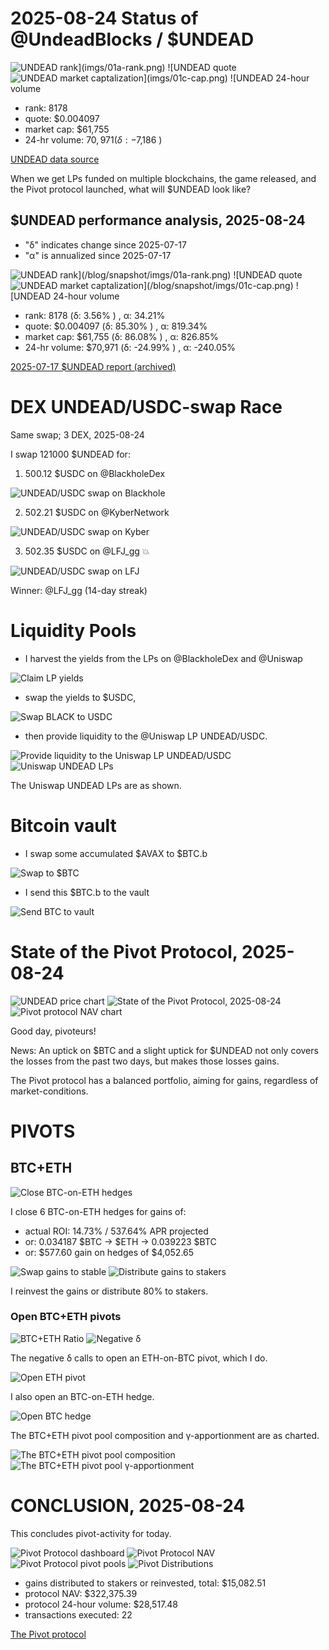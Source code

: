 # 2025-08-24 Status of @UndeadBlocks / $UNDEAD 

![$UNDEAD rank](imgs/01a-rank.png) 
![$UNDEAD quote](imgs/01b-quote.png) 
![$UNDEAD market captalization](imgs/01c-cap.png) 
![$UNDEAD 24-hour volume](imgs/01d-vol.png) 

* rank: 8178 
* quote: $0.004097 
* market cap: $61,755 
* 24-hr volume: $70,971 (δ: -$7,186 ) 


[UNDEAD data source](https://www.coingecko.com/en/coins/undead-blocks) 



When we get LPs funded on multiple blockchains, the game released, and the Pivot protocol launched, what will $UNDEAD look like? 

## $UNDEAD performance analysis, 2025-08-24 

* "δ" indicates change since 2025-07-17 
* "α" is annualized since 2025-07-17 

![$UNDEAD rank](/blog/snapshot/imgs/01a-rank.png) 
![$UNDEAD quote](/blog/snapshot/imgs/01b-quote.png) 
![$UNDEAD market captalization](/blog/snapshot/imgs/01c-cap.png) 
![$UNDEAD 24-hour volume](/blog/snapshot/imgs/01d-vol.png) 

* rank: 8178 (δ: 3.56% ) , α: 34.21% 
* quote: $0.004097 (δ: 85.30% ) , α: 819.34% 
* market cap: $61,755 (δ: 86.08% ) , α: 826.85% 
* 24-hr volume: $70,971 (δ: -24.99% ) , α: -240.05% 

[2025-07-17 $UNDEAD report (archived)](https://github.com/pivoteur/biz/tree/main/blog/snapshot) 
# DEX UNDEAD/USDC-swap Race 

Same swap; 3 DEX, 2025-08-24 

I swap 121000 $UNDEAD for: 

1. 500.12 $USDC on @BlackholeDex 

![UNDEAD/USDC swap on Blackhole](imgs/02a-blackhole.png) 

2. 502.21 $USDC on @KyberNetwork 

![UNDEAD/USDC swap on Kyber](imgs/02b-kyber.png) 

3. 502.35 $USDC on @LFJ_gg 💥 

![UNDEAD/USDC swap on LFJ](imgs/02c-lfj.png) 

Winner: @LFJ_gg (14-day streak) 
# Liquidity Pools 

* I harvest the yields from the LPs on @BlackholeDex and @Uniswap 

![Claim LP yields](imgs/03a-claim.png) 

* swap the yields to $USDC, 

![Swap BLACK to USDC](imgs/03b-swap.png) 

* then provide liquidity to the @Uniswap LP UNDEAD/USDC. 

![Provide liquidity to the Uniswap LP UNDEAD/USDC](imgs/03c-provide.png) 
![Uniswap UNDEAD LPs](imgs/03d-lps.png) 

The Uniswap UNDEAD LPs are as shown. 
# Bitcoin vault 

* I swap some accumulated $AVAX to $BTC.b 

![Swap to $BTC](imgs/04a-swap.png) 

* I send this $BTC.b to the vault 

![Send BTC to vault](imgs/04b-xfer.png) 
# State of the Pivot Protocol, 2025-08-24 

![UNDEAD price chart](imgs/05a-undead.png) 
![State of the Pivot Protocol, 2025-08-24](imgs/05b-assets.png) 
![Pivot protocol NAV chart](imgs/05c-nav.png) 


Good day, pivoteurs! 

News: An uptick on $BTC and a slight uptick for $UNDEAD not only covers the losses from the past two days, but makes those losses gains. 

The Pivot protocol has a balanced portfolio, aiming for gains, regardless of market-conditions. 


# PIVOTS 

## BTC+ETH 

![Close BTC-on-ETH hedges](imgs/06a-close-btc-on-eth-hedge.png) 

I close 6 BTC-on-ETH hedges for gains of: 


* actual ROI: 14.73% / 537.64% APR projected 
* or: 0.034187 $BTC -> $ETH -> 0.039223 $BTC 
* or: $577.60 gain on hedges of $4,052.65 

![Swap gains to stable](imgs/06b-swap-gains-to-stable.png) 
![Distribute gains to stakers](imgs/06c-dist-gains.png) 

I reinvest the gains or distribute 80% to stakers. 

### Open BTC+ETH pivots 

![BTC+ETH Ratio](imgs/07a-ratio.png) 
![Negative δ](imgs/07b-delta.png) 

The negative δ calls to open an ETH-on-BTC pivot, which I do. 

![Open ETH pivot](imgs/07c-open-eth-pivot.png) 

I also open an BTC-on-ETH hedge. 

![Open BTC hedge](imgs/07d-open-btc-hedge.png) 





The BTC+ETH pivot pool composition and γ-apportionment are as charted. 

![The BTC+ETH pivot pool composition](imgs/08a-comp.png) 
![The BTC+ETH pivot pool γ-apportionment](imgs/08b-apport.png) 

# CONCLUSION, 2025-08-24 

This concludes pivot-activity for today. 

![Pivot Protocol dashboard](imgs/09a-dash.png) 
![Pivot Protocol NAV](imgs/09b-nav.png) 
![Pivot Protocol pivot pools](imgs/09c-pools.png) 
![Pivot Distributions](imgs/09d-dists.png) 

* gains distributed to stakers or reinvested, total: $15,082.51 
* protocol NAV: $322,375.39 
* protocol 24-hour volume: $28,517.48 
* transactions executed: 22 



[The Pivot protocol](https://pivoteur.github.io/#) 

